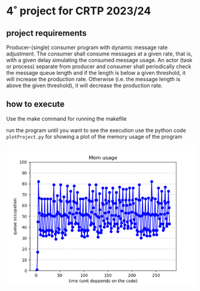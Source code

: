 # 4˚ project for CRTP 2023/24

## project requirements
Producer-(single) consumer program with dynamic message rate adjustment. The consumer
shall consume messages at a given rate, that is, with a given delay simulating the consumed
message usage. An actor (task or process) separate from producer and consumer shall
periodically check the message queue length and if the length is below a given threshold, it
will increase the production rate. Otherwise (i.e. the message length is above the given
threshold), it will decrease the production rate.

## how to execute

Use the make command for running the makefile

run the program until you want to see the execution
use the python code `plotProject.py` for showing a plot of the memory usage of the program


![](plot_example.png)